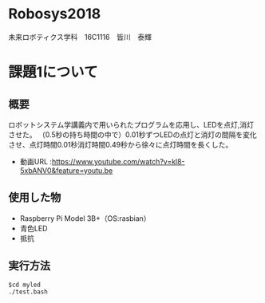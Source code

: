 # Robosys2018
未来ロボティクス学科　16C1116　皆川　泰輝

# 課題1について
## 概要
ロボットシステム学講義内で用いられたプログラムを応用し、LEDを点灯,消灯させた。
（0.5秒の持ち時間の中で）0.01秒ずつLEDの点灯と消灯の間隔を変化させ、点灯時間0.01秒消灯時間0.49秒から徐々に点灯時間を長くした。
  * 動画URL :https://www.youtube.com/watch?v=kl8-5xbANV0&feature=youtu.be
  
  ## 使用した物
  * Raspberry Pi Model 3B+（OS:rasbian）
  * 青色LED
  * 抵抗
  
  ## 実行方法
  ```
  $cd myled
  ./test.bash
  ```
